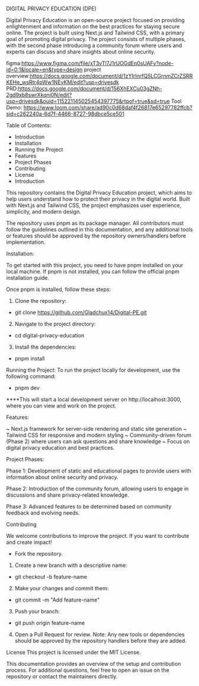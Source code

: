 DIGITAL PRIVACY EDUCATION (DPE)

Digital Privacy Education is an open-source project focused on providing enlightenment and information on the best practices for staying secure online. The project is built using Next.js and Tailwind CSS, with a primary goal of promoting digital privacy. The project consists of multiple phases, with the second phase introducing a community forum where users and experts can discuss and share insights about online security.



figma:https://www.figma.com/file/xT3vTl7J1rUOGdEn0sUAFy?node-id=0:1&locale=en&type=design
project overview:https://docs.google.com/document/d/1zYIrInrfQ5LCGrnmZCrZSRRKEHe_wsRtr4pWw1NEvKM/edit?usp=drivesdk
PRD:https://docs.google.com/document/d/156XhEXCu03gZNh-2gd9xb8swrXkqni0N/edit?usp=drivesdk&ouid=115221145025454397775&rtpof=true&sd=true
Tool Demo: https://www.loom.com/share/ad90c0d68daf4f26817e65297782ffcb?sid=c262240a-6d7f-4466-8727-98dbce5ce501



Table of Contents:
- Introduction
- Installation
- Running the Project
- Features
- Project Phases
- Contributing
- License
- Introduction

This repository contains the Digital Privacy Education project, which aims to help users understand how to protect their privacy in the digital world. Built with Next.js and Tailwind CSS, the project emphasizes user experience, simplicity, and modern design.

The repository uses pnpm as its package manager. All contributors must follow the guidelines outlined in this documentation, and any additional tools or features should be approved by the repository owners/handlers before implementation.

Installation:

To get started with this project, you need to have pnpm installed on your local machine. If pnpm is not installed, you can follow the official pnpm installation guide.

Once pnpm is installed, follow these steps:

1) Clone the repository:
- git clone https://github.com/Gladchux14/Digital-PE.git

2) Navigate to the project directory:
- cd digital-privacy-education

3) Install the dependencies:
- pnpm install

Running the Project:
To run the project locally for development, use the following command:
- pnpm dev

****This will start a local development server on http://localhost:3000, where you can view and work on the project.

Features:

~ Next.js framework for server-side rendering and static site generation
~ Tailwind CSS for responsive and modern styling
~ Community-driven forum (Phase 2) where users can ask questions and share knowledge
~ Focus on digital privacy education and best practices.

Project Phases:

Phase 1: Development of static and educational pages to provide users with information about online security and privacy.

Phase 2: Introduction of the community forum, allowing users to engage in discussions and share privacy-related knowledge.

Phase 3: Advanced features to be determined based on community feedback and evolving needs.

Contributing

We welcome contributions to improve the project. If you want to contribute and create impact!

- Fork the repository.

1) Create a new branch with a descriptive name:
- git checkout -b feature-name

2) Make your changes and commit them:
- git commit -m "Add feature-name"

3) Push your branch:
- git push origin feature-name

4) Open a Pull Request for review.
Note: Any new tools or dependencies should be approved by the repository handlers before they are added.

License
This project is licensed under the MIT License.

This documentation provides an overview of the setup and contribution process. For additional questions, feel free to open an issue on the repository or contact the maintainers directly.

